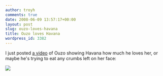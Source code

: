 ```yaml
---
author: troyh
comments: true
date: 2008-06-09 13:57:17+00:00
layout: post
slug: ouzo-loves-havana
title: Ouzo loves Havana
wordpress_id: 3382
---
```


I just posted [a video](http://www.flickr.com/photos/troyh/2564394821/) of Ouzo showing Havana how much he loves her, or maybe he's trying to eat any crumbs left on her face:

[![](http://troyandgay.com/blog/pix/2008/06/ouzo-loves-havana.png)](http://www.flickr.com/photos/troyh/2564394821/)
